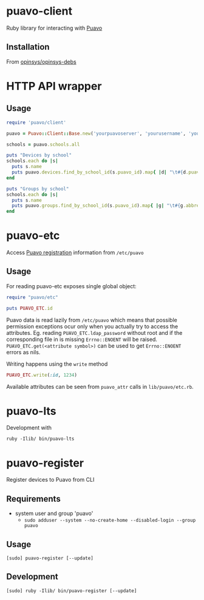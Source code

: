 # puavo-client

Ruby library for interacting with [Puavo](https://github.com/opinsys/puavo-users)

## Installation

From [opinsys/opinsys-debs](https://github.com/opinsys/opinsys-debs/tree/master/packages/puavo-client)

# HTTP API wrapper

## Usage

```ruby
require 'puavo/client'

puavo = Puavo::Client::Base.new('yourpuavoserver', 'yourusername', 'yourpassword')

schools = puavo.schools.all

puts "Devices by school"
schools.each do |s|
  puts s.name
  puts puavo.devices.find_by_school_id(s.puavo_id).map{ |d| "\t#{d.puavoHostname}" }
end

puts "Groups by school"
schools.each do |s|
  puts s.name
  puts puavo.groups.find_by_school_id(s.puavo_id).map{ |g| "\t#{g.abbreviation}" }
end
```

# puavo-etc

Access [Puavo registration][] information from `/etc/puavo`

## Usage

For reading puavo-etc exposes single global object:

```ruby
require "puavo/etc"

puts PUAVO_ETC.id
```

Puavo data is read lazily from `/etc/puavo` which means that possible
permission exceptions ocur only when you actually try to access the attributes.
Eg. reading  `PUAVO_ETC.ldap_password` without root and if the corresponding
file in is missing `Errno::ENOENT` will be raised. `PUAVO_ETC.get(<attribute
symbol>)` can be used to get `Errno::ENOENT` errors as nils.

Writing happens using the `write` method

```ruby
PUAVO_ETC.write(:id, 1234)
```

Available attributes can be seen from `puavo_attr` calls in `lib/puavo/etc.rb`.

# puavo-lts

Development with

    ruby -Ilib/ bin/puavo-lts

# puavo-register

Register devices to Puavo from CLI

## Requirements

- system user and group 'puavo'
  - `sudo adduser --system --no-create-home --disabled-login --group puavo`

## Usage

    [sudo] puavo-register [--update]

## Development

    [sudo] ruby -Ilib/ bin/puavo-register [--update]

[Puavo registration]: https://github.com/opinsys/puavo-register
